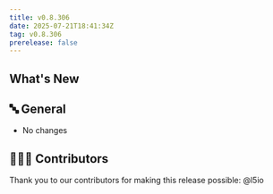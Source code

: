 ```yaml
---
title: v0.8.306
date: 2025-07-21T18:41:34Z
tag: v0.8.306
prerelease: false
---
```


## What's New
## 🔤 General
* No changes

## 👨🏽‍💻 Contributors

Thank you to our contributors for making this release possible:
@l5io

